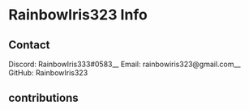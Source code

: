 # RainbowIris323 Info
## Contact
Discord: RainbowIris333#0583__
Email: rainbowiris323@gmail.com__
GitHub: RainbowIris323

## contributions
